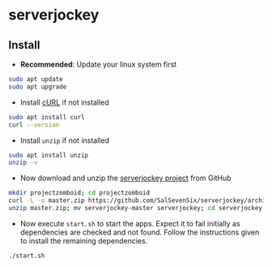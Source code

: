 # serverjockey

## Install
* **Recommended**: Update your linux system first
```bash
sudo apt update
sudo apt upgrade
```

* Install [cURL](https://curl.haxx.se/) if not installed
```bash
sudo apt install curl
curl --version
```

* Install `unzip` if not installed
```bash
sudo apt install unzip
unzip -v
```

* Now download and unzip the
[serverjockey project](https://github.com/SalSevenSix/serverjockey)
from GitHub
```bash
mkdir projectzomboid; cd projectzomboid
curl -L -o master.zip https://github.com/SalSevenSix/serverjockey/archive/master.zip
unzip master.zip; mv serverjockey-master serverjockey; cd serverjockey
```

* Now execute `start.sh` to start the apps.
Expect it to fail initially as dependencies are checked and not found.
Follow the instructions given to install the remaining dependencies.
```bash
./start.sh
```

